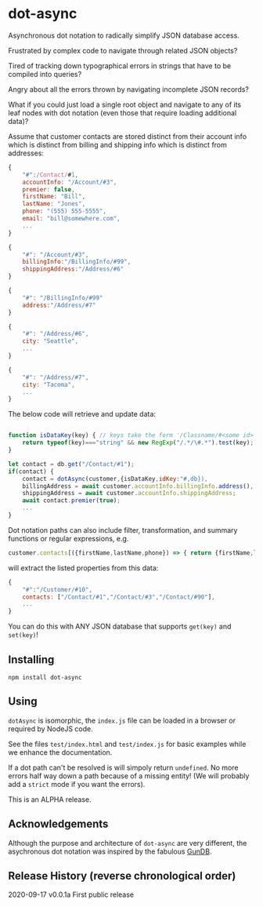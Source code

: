 # dot-async

Asynchronous dot notation to radically simplify JSON database access.

Frustrated by complex code to navigate through related JSON objects?

Tired of tracking down typographical errors in strings that have to be compiled into queries?

Angry about all the errors thrown by navigating incomplete JSON records?

What if you could just load a single root object and navigate to any of its leaf nodes with dot notation (even those that require loading additional data)?

Assume that customer contacts are stored distinct from their account info which is distinct from billing and shipping info which is distinct from addresses:

```javascript
{
	"#":/Contact/#1,
	accountInfo: "/Account/#3",
	premier: false,
	firstName: "Bill",
	lastName: "Jones",
	phone: "(555) 555-5555",
	email: "bill@somewhere.com",
	...
}

{
	"#": "/Account/#3",
	billingInfo:"/BillingInfo/#99",
	shippingAddress:"/Address/#6"
}

{
	"#": "/BillingInfo/#99"
	address:"/Address/#7"
}

{
	"#": "/Address/#6",
	city: "Seattle",
	...
}

{
	"#": "/Address/#7",
	city: "Tacoma",
	...
}

```

The below code will retrieve and update data:

```javascript

function isDataKey(key) { // keys take the form '/Classname/#<some id>'
	return typeof(key)==="string" && new RegExp("/.*/\#.*").test(key);
}

let contact = db.get("/Contact/#1");
if(contact) {
	contact = dotAsync(customer,{isDataKey,idKey:"#,db}),
	billingAddress = await customer.accountInfo.billingInfo.address(),
	shippingAddress = await customer.accountInfo.shippingAddress;
	await contact.premier(true);
	...
}
```

Dot notation paths can also include filter, transformation, and summary functions or regular expressions, e.g.

```javascript
customer.contacts[({firstName,lastName,phone}) => { return {firstName,lastName,phone} }]();
```

will extract the listed properties from this data:

```javascript
{
	"#":"/Customer/#10",
	contacts: ["/Contact/#1","/Contact/#3","/Contact/#90"],
	...
}
```

You can do this with ANY JSON database that supports `get(key)` and `set(key)`!

## Installing

```
npm install dot-async
```

## Using

`dotAsync` is isomorphic, the `index.js` file can be loaded in a browser or required by NodeJS code.

See the files `test/index.html` and `test/index.js` for basic examples while we enhance the documentation.

If a dot path can't be resolved is will simpoly return `undefined`. No more errors half way down a path because of a missing entity! (We will probably add a `strict` mode
if you want the errors).

This is an ALPHA release.

## Acknowledgements

Although the purpose and architecture of `dot-async` are very different, the asychronous dot notation was inspired by the fabulous [GunDB](https://gun.eco/).

## Release History (reverse chronological order)

2020-09-17 v0.0.1a First public release
